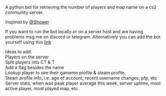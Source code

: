 A python bot for retrieving the number of players and map name on a cs2 community server.

Inspired by [@Shower](https://github.com/showerhandal)

If you want to run the bot locally or on a server host and are having problems msg me on discord or telegram.
Alternatively you can add the bot yourself using this [link](https://discord.com/oauth2/authorize?client_id=1222724707044950058&permissions=551903380544&scope=bot) <br />

Ideas to add:<br />
Players on the server<br />
Split players into CT & T<br />
Add a flag besides the name<br />
Lookup player to see their gameme profile & steam profile.<br />
Steam profile info, i.e. age of account, recent username changes, pfp, etc<br />
Server stats, when was peak player average this week, server uptime, most active player, most played map, etc<br />
